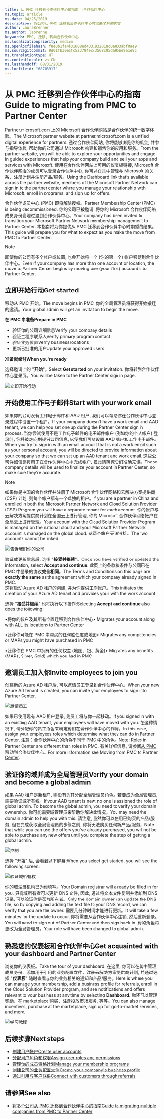 ```yaml
---
title: 从 PMC 迁移到合作伙伴中心的指南 |合作伙伴中心
ms.topic: article
ms.date: 04/25/2019
description: 将公司从 PMC 迁移到合作伙伴中心时需要了解的内容
author: LauraBrenner
ms.author: labrenne
keywords: PMC, 迁移, 转向合作伙伴中心
ms.localizationpriority: medium
ms.openlocfilehash: f8e0b1fa4b31608ed4031832018c0a003abf0ae9
ms.sourcegitcommit: 9d01fb30eafc523784ecc3568c05da9bbe9a1e8c
ms.translationtype: HT
ms.contentlocale: zh-CN
ms.lasthandoff: 08/01/2019
ms.locfileid: "68708917"
---
```

# <a name="guide-to-migrating-from-pmc-to-partner-center"></a><span data-ttu-id="8c3a0-104">从 PMC 迁移到合作伙伴中心的指南</span><span class="sxs-lookup"><span data-stu-id="8c3a0-104">Guide to migrating from PMC to Partner Center</span></span>

<span data-ttu-id="8c3a0-105">Partner.microsoft.com 上的 Microsoft 合作伙伴网站是合作伙伴的统一数字体验。</span><span class="sxs-lookup"><span data-stu-id="8c3a0-105">The Microsoft partner website at partner.microsoft.com is a unified digital experience for partners.</span></span> <span data-ttu-id="8c3a0-106">通过合作伙伴网站, 你将能够浏览你的机会, 并参与指导体验, 帮助你的公司通过 Microsoft 构建和销售你的应用和服务。</span><span class="sxs-lookup"><span data-stu-id="8c3a0-106">From the partner website, you will be able to explore your opportunities and engage in guided experiences that help your company build and sell your apps and services with Microsoft.</span></span> <span data-ttu-id="8c3a0-107">使用在合作伙伴网站上可用的仪表板链接, Microsoft 合作伙伴网络的成员可以登录合作伙伴中心, 你可以在其中管理与 Microsoft 的关系、注册计划并注册产品/服务。</span><span class="sxs-lookup"><span data-stu-id="8c3a0-107">Using the Dashboard link that’s available across the partner website, members of the Microsoft Partner Network can sign in to the partner center where you  manage your relationship with Microsoft, enroll in programs, and sign up for offers.</span></span> 

<span data-ttu-id="8c3a0-108">合作伙伴成员中心 (PMC) 即将解除授权。</span><span class="sxs-lookup"><span data-stu-id="8c3a0-108">Partner Membership Center (PMC) is being decommissioned.</span></span> <span data-ttu-id="8c3a0-109">你的公司已被邀请, 将你的 Microsoft 合作伙伴网络成员身份管理过渡到合作伙伴中心。</span><span class="sxs-lookup"><span data-stu-id="8c3a0-109">Your company has been invited to transition your Microsoft Partner Network membership management to Partner Center.</span></span> <span data-ttu-id="8c3a0-110">本指南将为你提供从 PMC 迁移到合作伙伴中心时期望的结果。</span><span class="sxs-lookup"><span data-stu-id="8c3a0-110">This guide will prepare you for what to expect as you make the move from PMC to Partner Center.</span></span>

>[!Note]
><span data-ttu-id="8c3a0-111">即使你的公司有多个帐户或位置, 也会开始将一个 (你的第一个) 帐户移动到合作伙伴中心。</span><span class="sxs-lookup"><span data-stu-id="8c3a0-111">Even if your company has more than one account or location, the move to Partner Center begins by moving one (your first) account into Partner Center.</span></span>

## <a name="get-started"></a><span data-ttu-id="8c3a0-112">立即开始行动</span><span class="sxs-lookup"><span data-stu-id="8c3a0-112">Get started</span></span>

<span data-ttu-id="8c3a0-113">移动从 PMC 开始。</span><span class="sxs-lookup"><span data-stu-id="8c3a0-113">The move begins in PMC.</span></span> <span data-ttu-id="8c3a0-114">你的全局管理员将获得开始搬迁的邀请。</span><span class="sxs-lookup"><span data-stu-id="8c3a0-114">Your global admin will get an invitation to begin the move.</span></span> 

<span data-ttu-id="8c3a0-115">**在 PMC 中准备**</span><span class="sxs-lookup"><span data-stu-id="8c3a0-115">**Prepare in PMC**</span></span>
- <span data-ttu-id="8c3a0-116">验证你的公司详细信息</span><span class="sxs-lookup"><span data-stu-id="8c3a0-116">Verify your company details</span></span> 
- <span data-ttu-id="8c3a0-117">验证主程序联系人</span><span class="sxs-lookup"><span data-stu-id="8c3a0-117">Verify primary program contact</span></span> 
- <span data-ttu-id="8c3a0-118">验证业务位置</span><span class="sxs-lookup"><span data-stu-id="8c3a0-118">Verify business locations</span></span>
- <span data-ttu-id="8c3a0-119">更新已批准的用户</span><span class="sxs-lookup"><span data-stu-id="8c3a0-119">Update your approved users</span></span>

<span data-ttu-id="8c3a0-120">**准备就绪时**</span><span class="sxs-lookup"><span data-stu-id="8c3a0-120">**When you're ready**</span></span>

<span data-ttu-id="8c3a0-121">选择邀请上的 "**开始**"。</span><span class="sxs-lookup"><span data-stu-id="8c3a0-121">Select **Get started** on your invitation.</span></span> <span data-ttu-id="8c3a0-122">你将转到合作伙伴中心登录页。</span><span class="sxs-lookup"><span data-stu-id="8c3a0-122">You will be taken to the Partner Center sign in page.</span></span>

![立即开始行动](images/migration/getstarted.jpg)

## <a name="start-with-your-work-email"></a><span data-ttu-id="8c3a0-124">开始使用工作电子邮件</span><span class="sxs-lookup"><span data-stu-id="8c3a0-124">Start with your work email</span></span>

<span data-ttu-id="8c3a0-125">如果你的公司没有工作电子邮件和 AAD 租户, 我们可以帮助你在合作伙伴中心登录过程中设置一个租户。</span><span class="sxs-lookup"><span data-stu-id="8c3a0-125">If your company doesn’t have a work email and AAD tenant, we can help you set one up during the Partner Center sign in process.</span></span> <span data-ttu-id="8c3a0-126">当你尝试使用不是工作电子邮件的电子邮件帐户 (例如你的个人帐户) 登录时, 你将被定向到提供公司信息, 以便我们可以设置 AAD 租户和工作电子邮件。</span><span class="sxs-lookup"><span data-stu-id="8c3a0-126">When you try to sign in with an email account that is not a work email such as your personal account, you will be directed to provide information about your company so that we can set up an AAD tenant and work email.</span></span>
<span data-ttu-id="8c3a0-127">这些公司详细信息将用于在合作伙伴中心中完成帐户, 因此请确保它们准确无误。</span><span class="sxs-lookup"><span data-stu-id="8c3a0-127">These company details will be used to finalize your account in Partner Center, so make sure they’re accurate.</span></span>

>[!Note]
><span data-ttu-id="8c3a0-128">如果你是中国的合作伙伴并注册了 Microsoft 合作伙伴网络和云解决方案提供商 (CSP) 计划, 则每个帐户都有一个单独的租户。</span><span class="sxs-lookup"><span data-stu-id="8c3a0-128">If you are a partner in China and enrolled in both the Microsoft Partner Network and Cloud Solution Provider (CSP) Program you will have a separate tenant for each account.</span></span> <span data-ttu-id="8c3a0-129">你的帐户与云解决方案提供商计划在全国云上进行管理, 你的 Microsoft 合作伙伴网络帐户在全局云上进行管理。</span><span class="sxs-lookup"><span data-stu-id="8c3a0-129">Your account with the Cloud Solution Provider Program is managed on the national cloud and your Microsoft Partner Network account is managed on the global cloud.</span></span> <span data-ttu-id="8c3a0-130">这两个帐户无法链接。</span><span class="sxs-lookup"><span data-stu-id="8c3a0-130">The two accounts cannot be linked.</span></span>

![告诉我们你的公司](images/migration/newtellusabout.png)

<span data-ttu-id="8c3a0-132">验证或更新信息后, 选择 "**接受并继续**"。</span><span class="sxs-lookup"><span data-stu-id="8c3a0-132">Once you have verified or updated the information, select **Accept and continue**.</span></span>
<span data-ttu-id="8c3a0-133">此页上的条款和条件与公司已在 PMC 中登录的协议**完全相同**。</span><span class="sxs-lookup"><span data-stu-id="8c3a0-133">The Terms and Conditions on this page are **exactly the same** as the agreement which your company already signed in PMC.</span></span>  
<span data-ttu-id="8c3a0-134">这将启动 Azure AD 租户的创建, 并为你提供工作帐户。</span><span class="sxs-lookup"><span data-stu-id="8c3a0-134">This initiates the creation of your Azure AD tenant and provides your with the work account.</span></span>

<span data-ttu-id="8c3a0-135">选择 "**接受并继续**" 也将执行以下操作:</span><span class="sxs-lookup"><span data-stu-id="8c3a0-135">Selecting **Accept and continue** also does the following:</span></span>

<span data-ttu-id="8c3a0-136">•将你的帐户及其所有位置迁移到合作伙伴中心</span><span class="sxs-lookup"><span data-stu-id="8c3a0-136">•   Migrates your account along with ALL its locations to Partner Center</span></span>

<span data-ttu-id="8c3a0-137">•迁移你可能在 PMC 中购买的任何胜任度或地图</span><span class="sxs-lookup"><span data-stu-id="8c3a0-137">•   Migrates any competencies or MAPs you might have purchased in PMC</span></span>

<span data-ttu-id="8c3a0-138">•迁移你在 PMC 中拥有的任何权益 (地图、银、黄金)</span><span class="sxs-lookup"><span data-stu-id="8c3a0-138">•   Migrates any benefits (MAPs, Silver, Gold) which you had in PMC</span></span>

## <a name="invite-employees-to-join-you"></a><span data-ttu-id="8c3a0-139">邀请员工加入你</span><span class="sxs-lookup"><span data-stu-id="8c3a0-139">Invite employees to join you</span></span>

<span data-ttu-id="8c3a0-140">创建新的 Azure AD 租户后, 可以邀请员工登录到合作伙伴中心。</span><span class="sxs-lookup"><span data-stu-id="8c3a0-140">When your new Azure AD tenant is created, you can invite your employees to sign into Partner Center.</span></span>

![邀请员工](images/migration/invite.png)


<span data-ttu-id="8c3a0-142">如果已使用现有 AAD 租户登录, 则员工将与你一起移动。</span><span class="sxs-lookup"><span data-stu-id="8c3a0-142">If you signed in with an existing AAD tenant, your employees will have moved with you.</span></span> <span data-ttu-id="8c3a0-143">在这种情况下, 请分配你的员工角色来确定他们在合作伙伴中心的作用。</span><span class="sxs-lookup"><span data-stu-id="8c3a0-143">In this case, assign your employees roles which determine what they can do in Partner Center.</span></span> <span data-ttu-id="8c3a0-144">注意：合作伙伴中心的角色不同于 PMC 中的角色。</span><span class="sxs-lookup"><span data-stu-id="8c3a0-144">Note: Roles in Partner Center are different than roles in PMC.</span></span> <span data-ttu-id="8c3a0-145">有关详细信息, 请参阅[从 PMC 移动到合作伙伴中心](move-pmc-pc-map.md)。</span><span class="sxs-lookup"><span data-stu-id="8c3a0-145">For more information see [Moving from PMC to Partner Center](move-pmc-pc-map.md).</span></span>

## <a name="verify-your-domain-and-become-a-global-admin"></a><span data-ttu-id="8c3a0-146">验证你的域并成为全局管理员</span><span class="sxs-lookup"><span data-stu-id="8c3a0-146">Verify your domain and become a global admin</span></span>  

<span data-ttu-id="8c3a0-147">如果 AAD 租户是新租户, 则没有为其分配全局管理员角色。若要成为全局管理员, 需要验证域所有权。</span><span class="sxs-lookup"><span data-stu-id="8c3a0-147">If your AAD tenant is new, no one is assigned the role of global admin. To become the global admin, you need to verify your domain ownership.</span></span> <span data-ttu-id="8c3a0-148">你可能需要域管理员来帮助你解决此情况。</span><span class="sxs-lookup"><span data-stu-id="8c3a0-148">You may need the domain admin to help you with this.</span></span> <span data-ttu-id="8c3a0-149">请注意, 虽然你可以使用已购买的产品/服务, 但在完成获取全局管理员的步骤之前, 你将无法购买任何新产品/服务。</span><span class="sxs-lookup"><span data-stu-id="8c3a0-149">Note that while you can use the offers you've already purchased, you will not be able to purchase any new offers until you complete the step of getting a global admin.</span></span> 

![控制](images/migration/takecontrol.png)

<span data-ttu-id="8c3a0-151">选择 "开始" 后, 会看到以下屏幕:</span><span class="sxs-lookup"><span data-stu-id="8c3a0-151">When you select get started, you will see the following screen:</span></span>

![验证域所有权](images/migration/verifytxt.png)

<span data-ttu-id="8c3a0-153">你的域注册机构已为你填写。</span><span class="sxs-lookup"><span data-stu-id="8c3a0-153">Your Domain registrar will already be filled in for you.</span></span> <span data-ttu-id="8c3a0-154">只有域所有者可以更新 DNS 文件, 因此, 通过将文本文件复制并添加到 DNS 记录, 可以验证你是否为所有者。</span><span class="sxs-lookup"><span data-stu-id="8c3a0-154">Only the domain owner can update the DNS file, so by copying and adding the text file to your DNS record, we can verify that you are the owner.</span></span> <span data-ttu-id="8c3a0-155">需要几分钟时间才能进行更新。</span><span class="sxs-lookup"><span data-stu-id="8c3a0-155">It will take a few minutes for the update to occur.</span></span> <span data-ttu-id="8c3a0-156">你将需要从合作伙伴中心注销, 然后重新登录。</span><span class="sxs-lookup"><span data-stu-id="8c3a0-156">You will need to sign out of Partner Center and then sign back in.</span></span> <span data-ttu-id="8c3a0-157">你的角色将更改为全局管理员。</span><span class="sxs-lookup"><span data-stu-id="8c3a0-157">Your role will have been changed to global admin.</span></span> 


## <a name="get-acquainted-with-your-dashboard-and-partner-center"></a><span data-ttu-id="8c3a0-158">熟悉您的仪表板和合作伙伴中心</span><span class="sxs-lookup"><span data-stu-id="8c3a0-158">Get acquainted with your dashboard and Partner Center</span></span>

<span data-ttu-id="8c3a0-159">浏览你的仪表板。</span><span class="sxs-lookup"><span data-stu-id="8c3a0-159">Take the tour of your dashboard.</span></span> <span data-ttu-id="8c3a0-160">在这里, 你可以在其中管理成员身份、添加用于引用的业务配置文件、注册云解决方案提供商计划, 并通过选择 "**仪表板**" 随时查看与你的业务相关的通知和产品/服务。</span><span class="sxs-lookup"><span data-stu-id="8c3a0-160">Here is where you can manage your membership, add a business profile for referrals, enroll in the Cloud Solution Provider program, and see notifications and offers relevant to your business at any time by selecting **Dashboard**.</span></span> <span data-ttu-id="8c3a0-161">你还可以管理奖励、在 marketplace 购买、注册投放市场服务, 等等。</span><span class="sxs-lookup"><span data-stu-id="8c3a0-161">You can also manage incentives, purchase at the marketplace, sign up for go-to-market services, and more.</span></span>  

![学习教程](images/migration/fre.png)

## <a name="next-steps"></a><span data-ttu-id="8c3a0-163">后续步骤</span><span class="sxs-lookup"><span data-stu-id="8c3a0-163">Next steps</span></span>

- [<span data-ttu-id="8c3a0-164">创建用户帐户</span><span class="sxs-lookup"><span data-stu-id="8c3a0-164">Create user accounts </span></span>](create-user-accounts-and-set-permissions.md)
- [<span data-ttu-id="8c3a0-165">分配用户角色和权限</span><span class="sxs-lookup"><span data-stu-id="8c3a0-165">Assign user roles and permissions</span></span>](permissions-overview.md)
- [<span data-ttu-id="8c3a0-166">管理你的成员资格计划</span><span class="sxs-lookup"><span data-stu-id="8c3a0-166">Manage your membership programs</span></span>](renew-mpn-offers.md)
- [<span data-ttu-id="8c3a0-167">创建公司的业务配置文件</span><span class="sxs-lookup"><span data-stu-id="8c3a0-167">Create your company's business profile</span></span>](create-a-marketing-profile.md)
- [<span data-ttu-id="8c3a0-168">通过引用与客户联系</span><span class="sxs-lookup"><span data-stu-id="8c3a0-168">Connect with customers through referrals</span></span>](responding-to-referrals.md)

## <a name="see-also"></a><span data-ttu-id="8c3a0-169">请参阅</span><span class="sxs-lookup"><span data-stu-id="8c3a0-169">See also</span></span>

- [<span data-ttu-id="8c3a0-170">将多个公司从 PMC 迁移到合作伙伴中心的指南</span><span class="sxs-lookup"><span data-stu-id="8c3a0-170">Guide to migrating multiple companies from PMC to Partner Center</span></span>](move-multiple-companies.md)
